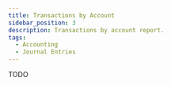 ```yaml
---
title: Transactions by Account
sidebar_position: 3
description: Transactions by account report.
tags:
  - Accounting
  - Journal Entries
---
```


TODO